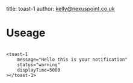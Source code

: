 title:  toast-1
author: kelly@nexuspoint.co.uk
    
#   Useage


```

<toast-1
    message="Hello this is your notification"
    status="warning"
    displayTime=5000
></toast-1>

```	